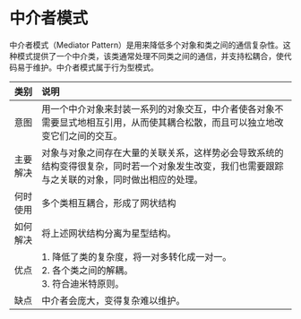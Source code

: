 # 中介者模式
中介者模式（Mediator Pattern）是用来降低多个对象和类之间的通信复杂性。这种模式提供了一个中介类，该类通常处理不同类之间的通信，并支持松耦合，使代码易于维护。中介者模式属于行为型模式。

|类别|说明|
|:-:|:--|
|意图|用一个中介对象来封装一系列的对象交互，中介者使各对象不需要显式地相互引用，从而使其耦合松散，而且可以独立地改变它们之间的交互。|
|主要解决|对象与对象之间存在大量的关联关系，这样势必会导致系统的结构变得很复杂，同时若一个对象发生改变，我们也需要跟踪与之关联的对象，同时做出相应的处理。|
|何时使用|多个类相互耦合，形成了网状结构|
|如何解决|将上述网状结构分离为星型结构。|
|优点|1. 降低了类的复杂度，将一对多转化成一对一。<br/> 2. 各个类之间的解耦。 <br/> 3. 符合迪米特原则。|
|缺点|中介者会庞大，变得复杂难以维护。|